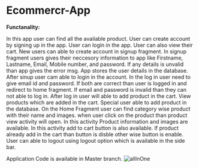 # Ecommercr-App


**Functanality:**


In this app user can find all the available product. User can create account by signing up in the app. User can login in the app. User can also view their cart.
New users can able to create account in signup fragment. In signup fragment users gives their neccesory information to app like Firstname, Lastname, Email, Mobile number, and password. If any details is unvalid than app gives the error msg. App stores the user details in the database. After sinup user cam able to login in the account. In the log in user need to give email id and password. If both are correct than user is logged in and redirect to home fragment. If email and password is invalid than they can not able to log in. After log in user will able to add product in the cart. View products which are added in the cart. Special user able to add product in the database.
On the Home Fragment user can find category wise product with their name and images. when user click on the product than product view activity will open. In this activity Product information and images are available. In this activity add to cart button is also available. If product already add in the cart than button is disble other wise button is enable.
User can able to logout using logout option which is available in the side bar.

Application Code is available in Master branch.
![allInOne](https://user-images.githubusercontent.com/66438515/146629438-f3dba475-0b66-41b5-aca2-e54a7ef9320f.png)
